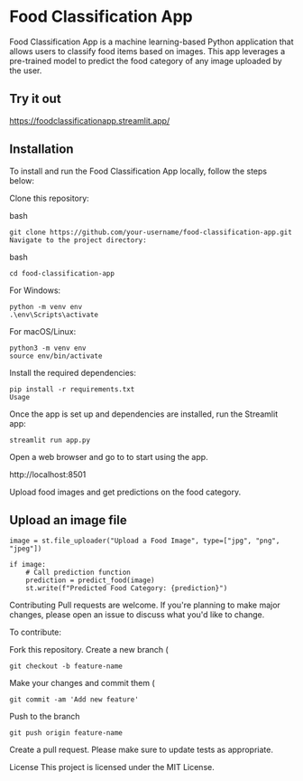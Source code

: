 
# Food Classification App

Food Classification App is a machine learning-based Python application that allows users to classify food items based on images. This app leverages a pre-trained model to predict the food category of any image uploaded by the user.

## Try it out

https://foodclassificationapp.streamlit.app/


## Installation
To install and run the Food Classification App locally, follow the steps below:

Clone this repository:

bash
```
git clone https://github.com/your-username/food-classification-app.git
Navigate to the project directory:
```
bash
```
cd food-classification-app
```
For Windows:

```
python -m venv env
.\env\Scripts\activate
```
For macOS/Linux:
```
python3 -m venv env
source env/bin/activate
```
Install the required dependencies:
```
pip install -r requirements.txt
Usage
```

Once the app is set up and dependencies are installed, run the Streamlit app:

```
streamlit run app.py
```
Open a web browser and go to 
 to start using the app.

 http://localhost:8501 
 

Upload food images and get predictions on the food category.

## Upload an image file
```
image = st.file_uploader("Upload a Food Image", type=["jpg", "png", "jpeg"])

if image:
    # Call prediction function
    prediction = predict_food(image)
    st.write(f"Predicted Food Category: {prediction}")

```
Contributing
Pull requests are welcome. If you're planning to make major changes, please open an issue to discuss what you'd like to change.

To contribute:

Fork this repository.
Create a new branch (
```
git checkout -b feature-name
```
Make your changes and commit them (
```
git commit -am 'Add new feature'
```
Push to the branch 
```
git push origin feature-name
```
Create a pull request.
Please make sure to update tests as appropriate.

License
This project is licensed under the MIT License.



